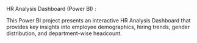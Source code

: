 HR Analysis Dashboard (Power BI) :

This Power BI project presents an interactive HR Analysis Dashboard that provides key insights into employee demographics, hiring trends, gender distribution, and department-wise headcount.

